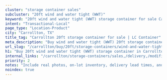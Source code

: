 ```yaml
---
cluster: "storage container sales"
subcluster: "20ft wind and water tight (WWT)"
keyword: "20ft wind and water tight (WWT) storage container for sale Carrollton, TX"
intent: "Transactional-Local"
page_type: "Location-Product"
city: "Carrollton, TX"
title_tag: "Carrollton 20ft storage container for sale | LC Container"
meta_description: "Buy wind and water tight (WWT) 20ft storage container sale with local delivery in Carrollton, TX. LC Container — local Since 2003. Request a fast quote today."
url_slug: "/carrollton/buy/20ft/storage-containers/wind-and-water-tight-wwt"
h1: "Buy 20ft wind and water tight (WWT) storage container in Carrollton"
internal_links: "/carrollton/storage-containers/sales,/delivery,/modifications"
priority: 2
notes: "Include real photos, on-lot inventory, delivery lead times, and financing info."
noindex: true
---
```


<!-- TODO: Add unique city/inventory copy, images, and internal links here. -->
